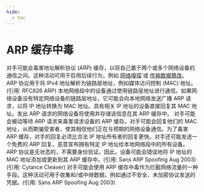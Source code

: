 ```yaml
---
hide:
  - toc
---
```


# ARP 缓存中毒

对手可能会毒害地址解析协议 (ARP) 缓存，以将自己置于两个或多个网络设备的通信之间。这种活动可用于启用后续行为，例如 [网络嗅探](https://attack.mitre.org/techniques/T1040) 或 [传输数据篡改](https://attack.mitre.org/techniques/T1565/002)。  ARP 协议用于将 IPv4 地址解析为链路层地址，例如媒体访问控制 (MAC) 地址。(引用: RFC826 ARP) 本地网络段中的设备通过使用链路层地址进行通信。如果网络设备没有特定网络设备的链路层地址，它可能会向本地网络发送广播 ARP 请求，以将 IP 地址转换为 MAC 地址。具有相关 IP 地址的设备直接回复其 MAC 地址。发出 ARP 请求的网络设备将使用并存储该信息在其 ARP 缓存中。  对手可能会被动等待 ARP 请求来毒害请求设备的 ARP 缓存。对手可能会回复他们的 MAC 地址，从而欺骗受害者，使其相信他们正在与预期的网络设备通信。为了毒害 ARP 缓存，对手的回复必须比合法 IP 地址所有者的回复更快。对手还可能发送一个免费的 ARP 回复，恶意宣布拥有特定 IP 地址给本地网络段中的所有设备。  ARP 协议是无状态的，不需要身份验证。因此，设备可能会错误地将 IP 地址的 MAC 地址添加或更新到其 ARP 缓存中。(引用: Sans ARP Spoofing Aug 2003)(引用: Cylance Cleaver)  对手可能会使用 ARP 缓存中毒作为拦截网络流量的一种手段。这种活动可用于收集和/或中继数据，例如通过不安全、未加密协议发送的凭据。(引用: Sans ARP Spoofing Aug 2003)
